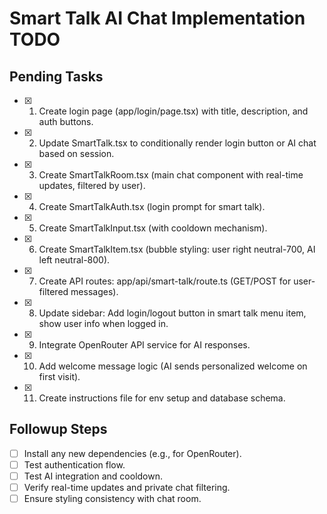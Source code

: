 # Smart Talk AI Chat Implementation TODO

## Pending Tasks
- [x] 1. Create login page (app/login/page.tsx) with title, description, and auth buttons.
- [x] 2. Update SmartTalk.tsx to conditionally render login button or AI chat based on session.
- [x] 3. Create SmartTalkRoom.tsx (main chat component with real-time updates, filtered by user).
- [x] 4. Create SmartTalkAuth.tsx (login prompt for smart talk).
- [x] 5. Create SmartTalkInput.tsx (with cooldown mechanism).
- [x] 6. Create SmartTalkItem.tsx (bubble styling: user right neutral-700, AI left neutral-800).
- [x] 7. Create API routes: app/api/smart-talk/route.ts (GET/POST for user-filtered messages).
- [x] 8. Update sidebar: Add login/logout button in smart talk menu item, show user info when logged in.
- [x] 9. Integrate OpenRouter API service for AI responses.
- [x] 10. Add welcome message logic (AI sends personalized welcome on first visit).
- [x] 11. Create instructions file for env setup and database schema.

## Followup Steps
- [ ] Install any new dependencies (e.g., for OpenRouter).
- [ ] Test authentication flow.
- [ ] Test AI integration and cooldown.
- [ ] Verify real-time updates and private chat filtering.
- [ ] Ensure styling consistency with chat room.
